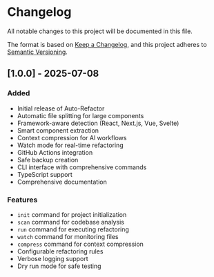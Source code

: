 # Changelog

All notable changes to this project will be documented in this file.

The format is based on [Keep a Changelog](https://keepachangelog.com/en/1.0.0/),
and this project adheres to [Semantic Versioning](https://semver.org/spec/v2.0.0.html).

## [1.0.0] - 2025-07-08

### Added
- Initial release of Auto-Refactor
- Automatic file splitting for large components
- Framework-aware detection (React, Next.js, Vue, Svelte)
- Smart component extraction
- Context compression for AI workflows
- Watch mode for real-time refactoring
- GitHub Actions integration
- Safe backup creation
- CLI interface with comprehensive commands
- TypeScript support
- Comprehensive documentation

### Features
- `init` command for project initialization
- `scan` command for codebase analysis
- `run` command for executing refactoring
- `watch` command for monitoring files
- `compress` command for context compression
- Configurable refactoring rules
- Verbose logging support
- Dry run mode for safe testing
